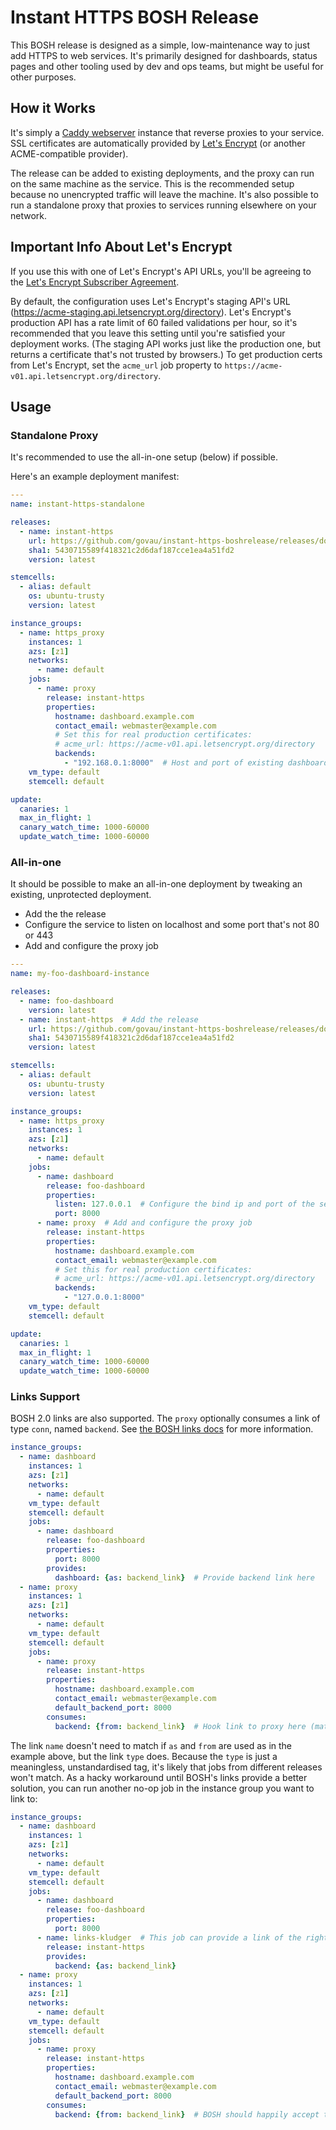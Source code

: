# Instant HTTPS BOSH Release
This BOSH release is designed as a simple, low-maintenance way to just add HTTPS to web services.  It's primarily designed for dashboards, status pages and other tooling used by dev and ops teams, but might be useful for other purposes.

## How it Works
It's simply a [Caddy webserver](https://caddyserver.com/) instance that reverse proxies to your service.  SSL certificates are automatically provided by [Let's Encrypt](https://letsencrypt.org/) (or another ACME-compatible provider).

The release can be added to existing deployments, and the proxy can run on the same machine as the service.  This is the recommended setup because no unencrypted traffic will leave the machine.  It's also possible to run a standalone proxy that proxies to services running elsewhere on your network.

## Important Info About Let's Encrypt
If you use this with one of Let's Encrypt's API URLs, you'll be agreeing to the [Let's Encrypt Subscriber Agreement](https://letsencrypt.org/repository/).

By default, the configuration uses Let's Encrypt's staging API's URL (https://acme-staging.api.letsencrypt.org/directory).  Let's Encrypt's production API has a rate limit of 60 failed validations per hour, so it's recommended that you leave this setting until you're satisfied your deployment works.  (The staging API works just like the production one, but returns a certificate that's not trusted by browsers.)  To get production certs from Let's Encrypt, set the `acme_url` job property to `https://acme-v01.api.letsencrypt.org/directory`.

## Usage
### Standalone Proxy
It's recommended to use the all-in-one setup (below) if possible.

Here's an example deployment manifest:
```yaml
---
name: instant-https-standalone

releases:
  - name: instant-https
    url: https://github.com/govau/instant-https-boshrelease/releases/download/v0.1.0/instant-https-1.tgz
    sha1: 5430715589f418321c2d6daf187cce1ea4a51fd2
    version: latest

stemcells:
  - alias: default
    os: ubuntu-trusty
    version: latest

instance_groups:
  - name: https_proxy
    instances: 1
    azs: [z1]
    networks:
      - name: default
    jobs:
      - name: proxy
        release: instant-https
        properties:
          hostname: dashboard.example.com
          contact_email: webmaster@example.com
          # Set this for real production certificates:
          # acme_url: https://acme-v01.api.letsencrypt.org/directory
          backends:
            - "192.168.0.1:8000"  # Host and port of existing dashboard
    vm_type: default
    stemcell: default

update:
  canaries: 1
  max_in_flight: 1
  canary_watch_time: 1000-60000
  update_watch_time: 1000-60000
```

### All-in-one
It should be possible to make an all-in-one deployment by tweaking an existing, unprotected deployment.

* Add the the release
* Configure the service to listen on localhost and some port that's not 80 or 443
* Add and configure the proxy job

```yaml
---
name: my-foo-dashboard-instance

releases:
  - name: foo-dashboard
    version: latest
  - name: instant-https  # Add the release
    url: https://github.com/govau/instant-https-boshrelease/releases/download/v0.1.0/instant-https-1.tgz
    sha1: 5430715589f418321c2d6daf187cce1ea4a51fd2
    version: latest

stemcells:
  - alias: default
    os: ubuntu-trusty
    version: latest

instance_groups:
  - name: https_proxy
    instances: 1
    azs: [z1]
    networks:
      - name: default
    jobs:
      - name: dashboard
        release: foo-dashboard
        properties:
          listen: 127.0.0.1  # Configure the bind ip and port of the service
          port: 8000
      - name: proxy  # Add and configure the proxy job
        release: instant-https
        properties:
          hostname: dashboard.example.com
          contact_email: webmaster@example.com
          # Set this for real production certificates:
          # acme_url: https://acme-v01.api.letsencrypt.org/directory
          backends:
            - "127.0.0.1:8000"
    vm_type: default
    stemcell: default

update:
  canaries: 1
  max_in_flight: 1
  canary_watch_time: 1000-60000
  update_watch_time: 1000-60000
```

### Links Support
BOSH 2.0 links are also supported.  The `proxy` optionally consumes a link of type `conn`, named `backend`.  See [the BOSH links docs](https://bosh.io/docs/links.html) for more information.

```yaml
instance_groups:
  - name: dashboard
    instances: 1
    azs: [z1]
    networks:
      - name: default
    vm_type: default
    stemcell: default
    jobs:
      - name: dashboard
        release: foo-dashboard
        properties:
          port: 8000
        provides:
          dashboard: {as: backend_link}  # Provide backend link here
  - name: proxy
    instances: 1
    azs: [z1]
    networks:
      - name: default
    vm_type: default
    stemcell: default
    jobs:
      - name: proxy
        release: instant-https
        properties:
          hostname: dashboard.example.com
          contact_email: webmaster@example.com
          default_backend_port: 8000
        consumes:
          backend: {from: backend_link}  # Hook link to proxy here (matching using as/from)
```

The link `name` doesn't need to match if `as` and `from` are used as in the example above, but the link `type` does.  Because the `type` is just a meaningless, unstandardised tag, it's likely that jobs from different releases won't match.  As a hacky workaround until BOSH's links provide a better solution, you can run another no-op job in the instance group you want to link to:

```yaml
instance_groups:
  - name: dashboard
    instances: 1
    azs: [z1]
    networks:
      - name: default
    vm_type: default
    stemcell: default
    jobs:
      - name: dashboard
        release: foo-dashboard
        properties:
          port: 8000
      - name: links-kludger  # This job can provide a link of the right type
        release: instant-https
        provides:
          backend: {as: backend_link}
  - name: proxy
    instances: 1
    azs: [z1]
    networks:
      - name: default
    vm_type: default
    stemcell: default
    jobs:
      - name: proxy
        release: instant-https
        properties:
          hostname: dashboard.example.com
          contact_email: webmaster@example.com
          default_backend_port: 8000
        consumes:
          backend: {from: backend_link}  # BOSH should happily accept this link
```
